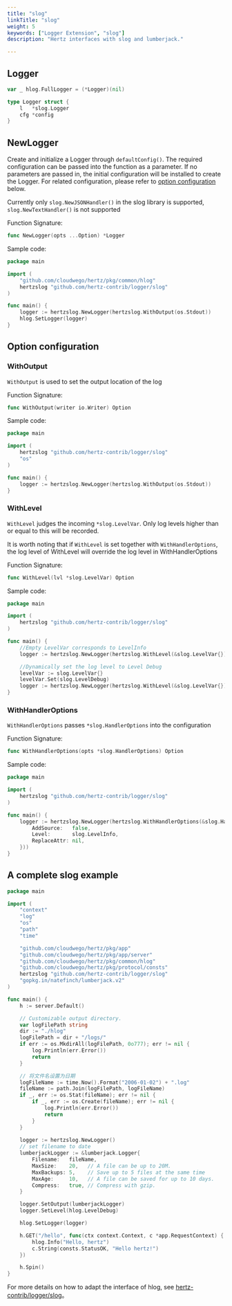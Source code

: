 ```yaml
---
title: "slog"
linkTitle: "slog"
weight: 5
keywords: ["Logger Extension", "slog"]
description: "Hertz interfaces with slog and lumberjack."

---
```


## Logger

```go
var _ hlog.FullLogger = (*Logger)(nil)

type Logger struct {
    l   *slog.Logger
    cfg *config
}
```

## NewLogger

Create and initialize a Logger through `defaultConfig()`. The required configuration can be passed into the function as a parameter. If no parameters are passed in, the initial configuration will be installed to create the Logger.
For related configuration, please refer to [option configuration](#option-configuration) below.

Currently only `slog.NewJSONHandler()` in the slog library is supported, `slog.NewTextHandler()` is not supported

Function Signature:

```go
func NewLogger(opts ...Option) *Logger
```

Sample code:

```go
package main

import (
    "github.com/cloudwego/hertz/pkg/common/hlog"
    hertzslog "github.com/hertz-contrib/logger/slog"
)

func main() {
    logger := hertzslog.NewLogger(hertzslog.WithOutput(os.Stdout))
    hlog.SetLogger(logger)
}
```

## Option configuration

### WithOutput

`WithOutput` is used to set the output location of the log

Function Signature:

```go
func WithOutput(writer io.Writer) Option
```

Sample code:

```go
package main

import (
    hertzslog "github.com/hertz-contrib/logger/slog"
    "os"
)

func main() {
    logger := hertzslog.NewLogger(hertzslog.WithOutput(os.Stdout))
}


```

### WithLevel

`WithLevel` judges the incoming `*slog.LevelVar`. Only log levels higher than or equal to this will be recorded.

It is worth noting that if `WithLevel` is set together with `WithHandlerOptions`, the log level of WithLevel will override the log level in WithHandlerOptions

Function Signature:

```go
func WithLevel(lvl *slog.LevelVar) Option
```

Sample code:

```go
package main

import (
    hertzslog "github.com/hertz-contrib/logger/slog"
)

func main() {
    //Empty LevelVar corresponds to LevelInfo
    logger := hertzslog.NewLogger(hertzslog.WithLevel(&slog.LevelVar{}))

    //Dynamically set the log level to Level Debug
    levelVar := slog.LevelVar{}
    levelVar.Set(slog.LevelDebug)
    logger := hertzslog.NewLogger(hertzslog.WithLevel(&slog.LevelVar{})) 
}

```

### WithHandlerOptions

`WithHandlerOptions` passes `*slog.HandlerOptions` into the configuration

Function Signature:

```go
func WithHandlerOptions(opts *slog.HandlerOptions) Option 
```

Sample code:

```go
package main

import (
    hertzslog "github.com/hertz-contrib/logger/slog"
)

func main() {
    logger := hertzslog.NewLogger(hertzslog.WithHandlerOptions(&slog.HandlerOptions{
        AddSource:   false,
        Level:       slog.LevelInfo,
        ReplaceAttr: nil,
    }))
}
```

## A complete slog example

```go
package main

import (
	"context"
	"log"
	"os"
	"path"
	"time"

	"github.com/cloudwego/hertz/pkg/app"
	"github.com/cloudwego/hertz/pkg/app/server"
	"github.com/cloudwego/hertz/pkg/common/hlog"
	"github.com/cloudwego/hertz/pkg/protocol/consts"
    hertzslog "github.com/hertz-contrib/logger/slog"
	"gopkg.in/natefinch/lumberjack.v2"
)

func main() {
	h := server.Default()

	// Customizable output directory.
	var logFilePath string
	dir := "./hlog"
	logFilePath = dir + "/logs/"
	if err := os.MkdirAll(logFilePath, 0o777); err != nil {
		log.Println(err.Error())
		return
	}

	// 将文件名设置为日期
	logFileName := time.Now().Format("2006-01-02") + ".log"
	fileName := path.Join(logFilePath, logFileName)
	if _, err := os.Stat(fileName); err != nil {
		if _, err := os.Create(fileName); err != nil {
			log.Println(err.Error())
			return
		}
	}
	
	logger := hertzslog.NewLogger()
	// set filename to date
	lumberjackLogger := &lumberjack.Logger{
        Filename:   fileName,
        MaxSize:    20,   // A file can be up to 20M.
        MaxBackups: 5,    // Save up to 5 files at the same time
        MaxAge:     10,   // A file can be saved for up to 10 days.
        Compress:   true, // Compress with gzip.
	}

	logger.SetOutput(lumberjackLogger)
	logger.SetLevel(hlog.LevelDebug)

	hlog.SetLogger(logger)

	h.GET("/hello", func(ctx context.Context, c *app.RequestContext) {
		hlog.Info("Hello, hertz")
		c.String(consts.StatusOK, "Hello hertz!")
	})

	h.Spin()
}
```

For more details on how to adapt the interface of hlog, see [hertz-contrib/logger/slog](https://github.com/hertz-contrib/logger/tree/main/slog)。

